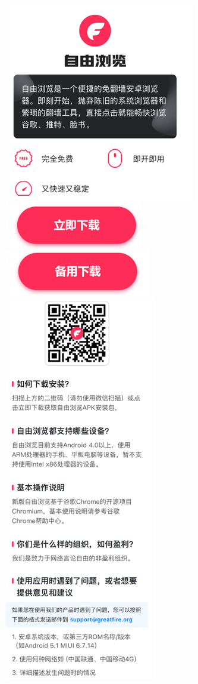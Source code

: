 ![](./top.png)
[![](./left.png)](https://bitbucket.org/greatfire/wiki/raw/master/FreeBrowser.apk)
[![](./right.png)](https://bitbucket.org/greatfire/wiki/raw/master/FreeBrowser.apk)
![](./bottom.png)



